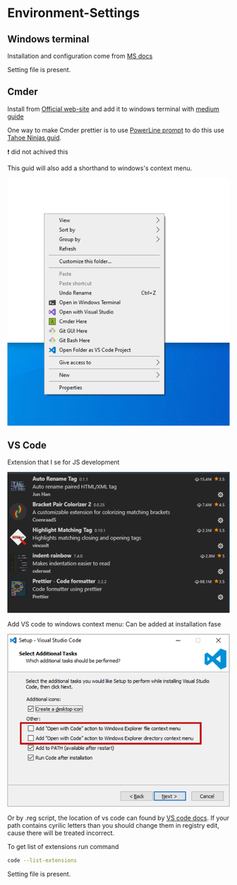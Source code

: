 # Environment-Settings

## Windows terminal

Installation and configuration come from
[MS docs](https://docs.microsoft.com/en-us/windows/terminal/tutorials/powerline-setup)

Setting file is present.

## Cmder

Install from [Official web-site](https://cmder.net/) and add it to windows terminal with [medium guide](https://medium.com/talpor/windows-terminal-cmder-%EF%B8%8F-573e6890d143)

One way to make Cmder prettier is to use [PowerLine prompt](https://github.com/powerline/powerline) to do this use [Tahoe Ninjas guid](https://tahoeninjas.blog/2018/05/27/changing-your-command-prompt-to-display-node-module-and-git-information-like-the-sharepoint-conference-presenters/).

:exclamation: did not achived this

This guid will also add a shorthand to windows's context menu.

![](images/CMDER.PNG)

## VS Code

Extension that I se for JS development

![](images/VScodeMyExtensions.PNG)

Add VS code to windows context menu:
Can be added at installation fase

![](images/VSCodeInstall.png)

Or by .reg script, the location of vs code can found by [VS code docs](https://code.visualstudio.com/docs/setup/windows#:~:text=By%20default%2C%20VS%20Code%20is,%5CPrograms%5CMicrosoft%20VS%20Code%20.).
If your path contains cyrilic letters than you should change them in registry edit, cause there will be treated incorrect.

To get list of extensions run command

```sh
code --list-extensions
```

Setting file is present.
